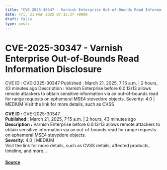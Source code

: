 ```yaml
---
title: "CVE-2025-30347 - Varnish Enterprise Out-of-Bounds Read Information Disclosure"
date: Fri, 21 Mar 2025 07:15:37 +0000
draft: false
type: posts
---
```

# CVE-2025-30347 - Varnish Enterprise Out-of-Bounds Read Information Disclosure





 CVE ID : CVE-2025-30347 Published : March 21, 2025, 7:15 a.m. | 2 hours, 43 minutes ago Description : Varnish Enterprise before 6.0.13r13 allows remote attackers to obtain sensitive information via an out-of-bounds read for range requests on ephemeral MSE4 stevedore objects. Severity: 4.0 | MEDIUM Visit the link for more details, such as CVSS

**CVE ID :** CVE-2025-30347  
**Published :** March 21, 2025, 7:15 a.m. | 2 hours, 43 minutes ago  
**Description :** Varnish Enterprise before 6.0.13r13 allows remote attackers to obtain sensitive information via an out-of-bounds read for range requests on ephemeral MSE4 stevedore objects.  
**Severity:** 4.0 | MEDIUM  
Visit the link for more details, such as CVSS details, affected products, timeline, and more...

#### [Source](https://cvefeed.io/vuln/detail/CVE-2025-30347)

